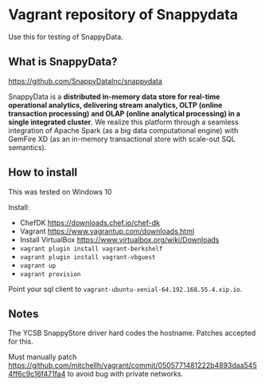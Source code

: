 # Vagrant repository of Snappydata

Use this for testing of SnappyData.

## What is SnappyData?

https://github.com/SnappyDataInc/snappydata

SnappyData is a **distributed in-memory data store for real-time operational analytics, delivering stream analytics, OLTP (online transaction processing) and OLAP (online analytical processing) in a single integrated cluster**. We realize this platform through a seamless integration of Apache Spark (as a big data computational engine) with GemFire XD (as an in-memory transactional store with scale-out SQL semantics).

## How to install

This was tested on Windows 10

Install:

* ChefDK https://downloads.chef.io/chef-dk
* Vagrant https://www.vagrantup.com/downloads.html
* Install VirtualBox https://www.virtualbox.org/wiki/Downloads
* `vagrant plugin install vagrant-berkshelf`
* `vagrant plugin install vagrant-vbguest`
* `vagrant up`
* `vagrant provision`

Point your sql client to `vagrant-ubuntu-xenial-64.192.168.55.4.xip.io`.

## Notes

The YCSB SnappyStore driver hard codes the hostname. Patches accepted for this.

Must manually patch https://github.com/mitchellh/vagrant/commit/0505771481222b4893daa5454ff6c9c16f471fa4 to avoid bug with private networks.
